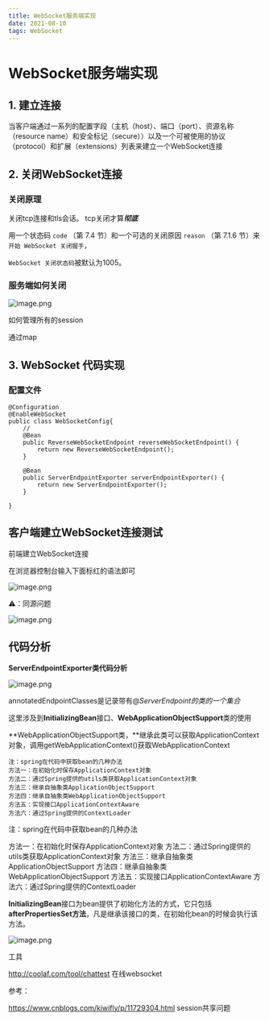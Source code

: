 ```yaml
---
title: WebSocket服务端实现
date: 2021-08-10 
tags: WebSocket
---
```




# WebSocket服务端实现



## 1. 建立连接

当客户端通过一系列的配置字段（主机（host）、端口（port）、资源名称（resource name）和安全标记（secure））以及一个可被使用的协议（protocol）和扩展（extensions）列表来建立一个WebSocket连接



## 2. 关闭WebSocket连接

### 关闭原理

关闭tcp连接和tls会话。 tcp关闭才算***彻底***

用一个状态码 `code` （第 7.4 节）和一个可选的关闭原因 `reason` （第 7.1.6 节）来`开始 WebSocket 关闭握手`，

`WebSocket 关闭状态码`被默认为1005。

### 服务端如何关闭

![image.png](https://cdn.nlark.com/yuque/0/2021/png/2597675/1613888491004-b3205912-ae69-4bb2-82c2-9410fdb212b5.png?x-oss-process=image%2Fresize%2Cw_1500)

如何管理所有的session 

通过map





## 3. WebSocket 代码实现

### 配置文件

```
@Configuration
@EnableWebSocket
public class WebSocketConfig{
    // 
    @Bean
    public ReverseWebSocketEndpoint reverseWebSocketEndpoint() {
        return new ReverseWebSocketEndpoint();
    }
 
    @Bean
    public ServerEndpointExporter serverEndpointExporter() {
        return new ServerEndpointExporter();
    }
 
}
```

## 客户端建立WebSocket连接测试

前端建立WebSocket连接

在浏览器控制台输入下面标红的语法即可

![image.png](https://cdn.nlark.com/yuque/0/2021/png/2597675/1613885589624-6db65e08-8609-4ab2-9353-661849c64ef1.png?x-oss-process=image%2Fresize%2Cw_1500)

⚠️：同源问题

![image.png](https://cdn.nlark.com/yuque/0/2021/png/2597675/1613885652515-f90275c9-0050-46ec-84c3-a977abfc7101.png?x-oss-process=image%2Fresize%2Cw_1500)











## 代码分析



**ServerEndpointExporter类代码分析**

![image.png](https://cdn.nlark.com/yuque/0/2021/png/2597675/1613891579226-535abd17-59a1-467f-9828-dbfa87e0d87b.png?x-oss-process=image%2Fresize%2Cw_1500)



annotatedEndpointClasses是记录带有@*ServerEndpoint的类的一个集合*

这里涉及到**InitializingBean**接口、**WebApplicationObjectSupport**类的使用



**WebApplicationObjectSupport类，**继承此类可以获取ApplicationContext对象，调用getWebApplicationContext()获取WebApplicationContext

```
注：spring在代码中获取bean的几种办法
方法一：在初始化时保存ApplicationContext对象 
方法二：通过Spring提供的utils类获取ApplicationContext对象 
方法三：继承自抽象类ApplicationObjectSupport 
方法四：继承自抽象类WebApplicationObjectSupport 
方法五：实现接口ApplicationContextAware 
方法六：通过Spring提供的ContextLoader
```

注：spring在代码中获取bean的几种办法

方法一：在初始化时保存ApplicationContext对象 方法二：通过Spring提供的utils类获取ApplicationContext对象 方法三：继承自抽象类ApplicationObjectSupport 方法四：继承自抽象类WebApplicationObjectSupport 方法五：实现接口ApplicationContextAware 方法六：通过Spring提供的ContextLoader



**InitializingBean**接口为bean提供了初始化方法的方式，它只包括**afterPropertiesSet方法**，凡是继承该接口的类，在初始化bean的时候会执行该方法。

![image.png](https://cdn.nlark.com/yuque/0/2021/png/2597675/1613895411231-35c1eeab-3b5d-458d-bbdf-0b629cc699c3.png?x-oss-process=image%2Fresize%2Cw_1500)





工具

http://coolaf.com/tool/chattest 在线websocket

参考：

https://www.cnblogs.com/kiwifly/p/11729304.html  session共享问题